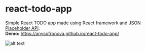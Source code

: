 # react-todo-app
Simple React TODO app made using React framework and [JSON Placeholder API](https://jsonplaceholder.typicode.com/).  
**Demo:** https://anysofronova.github.io/react-todo-app/  
  
![alt text](https://i.postimg.cc/mDBJMz4f/anysofronova-github-io-react-todo-app.png)
